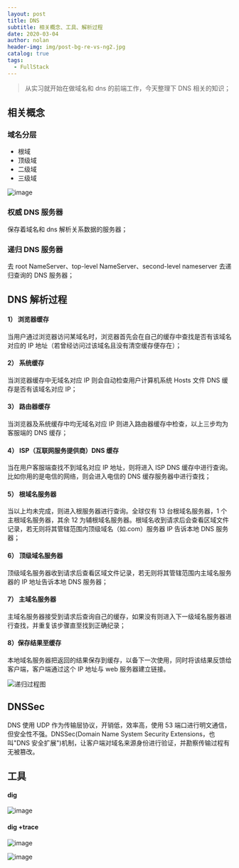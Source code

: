 ```yaml
---
layout: post
title: DNS
subtitle: 相关概念、工具、解析过程
date: 2020-03-04
author: nolan
header-img: img/post-bg-re-vs-ng2.jpg
catalog: true
tags:
  - FullStack
---
```


> 从实习就开始在做域名和 dns 的前端工作，今天整理下 DNS 相关的知识；

## 相关概念

### 域名分层

- 根域
- 顶级域
- 二级域
- 三级域

![image](https://tva1.sinaimg.cn/large/00831rSTgy1gcr2gjdmiwj30o108owfa.jpg)

### 权威 DNS 服务器

保存着域名和 dns 解析关系数据的服务器；

### 递归 DNS 服务器

去 root NameServer、top-level NameServer、second-level nameserver 去递归查询的 DNS 服务器；

## DNS 解析过程

#### 1） 浏览器缓存　　

当用户通过浏览器访问某域名时，浏览器首先会在自己的缓存中查找是否有该域名对应的 IP 地址（若曾经访问过该域名且没有清空缓存便存在）；

#### 2） 系统缓存　　

当浏览器缓存中无域名对应 IP 则会自动检查用户计算机系统 Hosts 文件 DNS 缓存是否有该域名对应 IP；

#### 3） 路由器缓存　　

当浏览器及系统缓存中均无域名对应 IP 则进入路由器缓存中检查，以上三步均为客服端的 DNS 缓存；

#### 4） ISP（互联网服务提供商）DNS 缓存　　

当在用户客服端查找不到域名对应 IP 地址，则将进入 ISP DNS 缓存中进行查询。比如你用的是电信的网络，则会进入电信的 DNS 缓存服务器中进行查找；

#### 5） 根域名服务器　　

当以上均未完成，则进入根服务器进行查询。全球仅有 13 台根域名服务器，1 个主根域名服务器，其余 12 为辅根域名服务器。根域名收到请求后会查看区域文件记录，若无则将其管辖范围内顶级域名（如.com）服务器 IP 告诉本地 DNS 服务器；

#### 6） 顶级域名服务器　　

顶级域名服务器收到请求后查看区域文件记录，若无则将其管辖范围内主域名服务器的 IP 地址告诉本地 DNS 服务器；

#### 7） 主域名服务器

主域名服务器接受到请求后查询自己的缓存，如果没有则进入下一级域名服务器进行查找，并重复该步骤直至找到正确纪录；

#### 8）保存结果至缓存　　

本地域名服务器把返回的结果保存到缓存，以备下一次使用，同时将该结果反馈给客户端，客户端通过这个 IP 地址与 web 服务器建立链接。

![递归过程图](https://tva1.sinaimg.cn/large/00831rSTgy1gcr2k1e2j0j30o108kjsj.jpg)

## DNSSec

DNS 使用 UDP 作为传输层协议，开销低，效率高，使用 53 端口进行明文通信，但安全性不强。DNSSec(Domain Name System Security Extensions，也叫"DNS 安全扩展")机制，让客户端对域名来源身份进行验证，并勘察传输过程有无被篡改。

## 工具

#### dig

![image](https://tva1.sinaimg.cn/large/00831rSTgy1gcr2t79ezyj312y0sywnj.jpg)

#### dig +trace

![image](https://tva1.sinaimg.cn/large/00831rSTgy1gcr2us8uoxj30u010m1kx.jpg)

![image](https://tva1.sinaimg.cn/large/00831rSTgy1gcr2vnufngj316h0u0ker.jpg)
